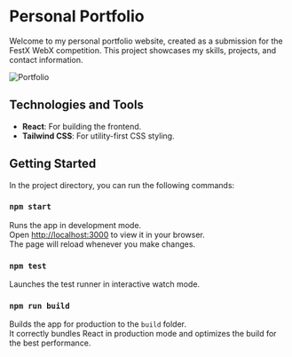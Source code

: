 # Personal Portfolio

Welcome to my personal portfolio website, created as a submission for the FestX WebX competition. This project showcases my skills, projects, and contact information.

![Portfolio](https://github.com/user-attachments/assets/264cca70-1786-42be-8355-5d61cdf5f67c)

## Technologies and Tools

- **React**: For building the frontend.
- **Tailwind CSS**: For utility-first CSS styling.

## Getting Started

In the project directory, you can run the following commands:

### `npm start`

Runs the app in development mode.\
Open [http://localhost:3000](http://localhost:3000) to view it in your browser.\
The page will reload whenever you make changes.

### `npm test`

Launches the test runner in interactive watch mode.

### `npm run build`

Builds the app for production to the `build` folder.\
It correctly bundles React in production mode and optimizes the build for the best performance.

